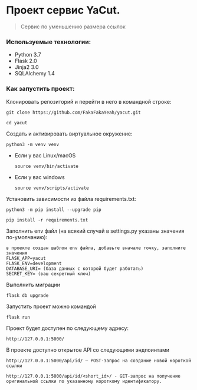 # Проект сервис YaCut.

> Сервис по уменьшению размера ссылок

### Используемые технологии:
* Python 3.7
* Flask 2.0
* Jinja2 3.0
* SQLAlchemy 1.4

### Как запустить проект:

Клонировать репозиторий и перейти в него в командной строке:

```
git clone https://github.com/FakaFakaYeah/yacut.git
```

```
cd yacut
```

Cоздать и активировать виртуальное окружение:

```
python3 -m venv venv
```

* Если у вас Linux/macOS

    ```
    source venv/bin/activate
    ```

* Если у вас windows

    ```
    source venv/scripts/activate
    ```

Установить зависимости из файла requirements.txt:

```
python3 -m pip install --upgrade pip
```

```
pip install -r requirements.txt
```

Заполнить env файл (на всякий случай в settings.py указаны значения по-умолчанию):

```
в проекте создан шаблон env файла, добавьте вначале точку, заполните значения
FLASK_APP=yacut
FLASK_ENV=development
DATABASE_URI= (база данных с которой будет работать)
SECRET_KEY= (ваш секретный ключ)
```

Выполнить миграции
```
flask db upgrade
```

Запустить проект можно командой

```
flask run
```

Проект будет доступен по следующему адресу:

```
http://127.0.0.1:5000/
```

В проекте доступно открытое API со следующими эндпоинтами

```
http://127.0.0.1:5000/api/id/ — POST-запрос на создание новой короткой ссылки
```

```
http://127.0.0.1:5000/api/id/<short_id>/ - GET-запрос на получение оригинальной ссылки по указанному короткому идентификатору. 
```
